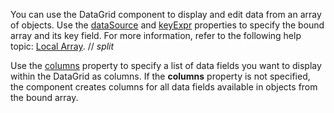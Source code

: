 You can use the DataGrid component to display and edit data from an array of objects. Use the [dataSource](/Documentation/ApiReference/UI_Components/dxDataGrid/Configuration/#dataSource) and [keyExpr](/Documentation/ApiReference/UI_Components/dxDataGrid/Configuration/#keyExpr) properties to specify the bound array and its key field. For more information, refer to the following help topic: [Local Array](/Documentation/Guide/Data_Binding/Specify_a_Data_Source/Local_Array/).
// _split_

Use the [columns](/Documentation/ApiReference/UI_Components/dxDataGrid/Configuration/columns/) property to specify a list of data fields you want to display within the DataGrid as columns. If the **columns** property is not specified, the component creates columns for all data fields available in objects from the bound array.